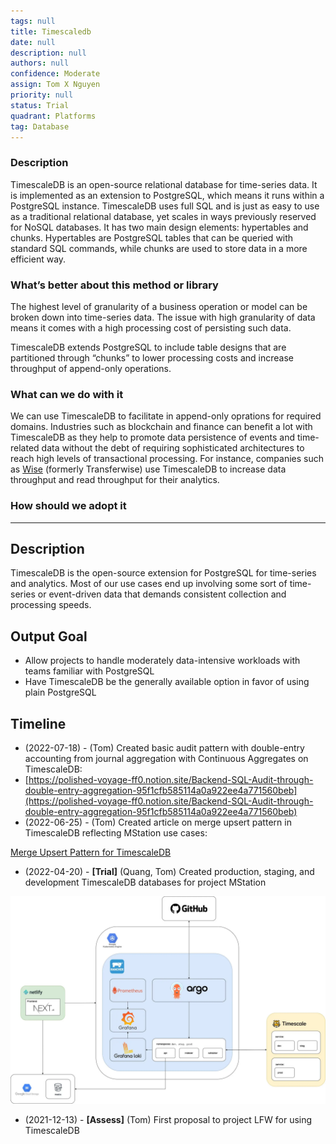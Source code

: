 ```yaml
---
tags: null
title: Timescaledb
date: null
description: null
authors: null
confidence: Moderate
assign: Tom X Nguyen
priority: null
status: Trial
quadrant: Platforms
tag: Database
---
```


### Description

TimescaleDB is an open-source relational database for time-series data. It is implemented as an extension to PostgreSQL, which means it runs within a PostgreSQL instance. TimescaleDB uses full SQL and is just as easy to use as a traditional relational database, yet scales in ways previously reserved for NoSQL databases. It has two main design elements: hypertables and chunks. Hypertables are PostgreSQL tables that can be queried with standard SQL commands, while chunks are used to store data in a more efficient way.

### What’s better about this method or library

The highest level of granularity of a business operation or model can be broken down into time-series data. The issue with high granularity of data means it comes with a high processing cost of persisting such data.

TimescaleDB extends PostgreSQL to include table designs that are partitioned through “chunks” to lower processing costs and increase throughput of append-only operations.

### What can we do with it

We can use TimescaleDB to facilitate in append-only oprations for required domains. Industries such as blockchain and finance can benefit a lot with TimescaleDB as they help to promote data persistence of events and time-related data without the debt of requiring sophisticated architectures to reach high levels of transactional processing. For instance, companies such as [Wise](https://www.timescale.com/case-studies/wise/) (formerly Transferwise) use TimescaleDB to increase data throughput and read throughput for their analytics.

### How should we adopt it
<!-- child_database cfa596ad-cd45-47cc-841d-32f92aa91c03 -->

---

## Description

TimescaleDB is the open-source extension for PostgreSQL for time-series and analytics. Most of our use cases end up involving some sort of time-series or event-driven data that demands consistent collection and processing speeds.

## Output Goal

* Allow projects to handle moderately data-intensive workloads with teams familiar with PostgreSQL
* Have TimescaleDB be the generally available option in favor of using plain PostgreSQL

## Timeline

* (2022-07-18) - (Tom) Created basic audit pattern with double-entry accounting from journal aggregation with Continuous Aggregates on TimescaleDB:
* [https://polished-voyage-ff0.notion.site/Backend-SQL-Audit-through-double-entry-aggregation-95f1cfb585114a0a922ee4a771560beb](https://polished-voyage-ff0.notion.site/Backend-SQL-Audit-through-double-entry-aggregation-95f1cfb585114a0a922ee4a771560beb)
* (2022-06-25) - (Tom) Created article on merge upsert pattern in TimescaleDB reflecting MStation use cases:

[Merge Upsert Pattern for TimescaleDB](https://monotykamary.hashnode.dev/a-merge-upsert-pattern-for-timescaledb)

* (2022-04-20) - **[Trial]** (Quang, Tom) Created production, staging, and development TimescaleDB databases for project MStation

![](assets/timescaledb_5bf9a458b29d51da3cce200cef53df31_md5.webp)

* (2021-12-13) - **[Assess]** (Tom) First proposal to project LFW for using TimescaleDB
